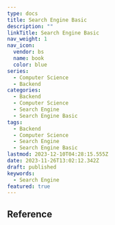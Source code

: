 ```yaml
---
type: docs
title: Search Engine Basic
description: ""
linkTitle: Search Engine Basic
nav_weight: 1
nav_icon:
  vendor: bs
  name: book
  color: blue
series:
  - Computer Science
  - Backend
categories:
  - Backend
  - Computer Science
  - Search Engine
  - Search Engine Basic
tags:
  - Backend
  - Computer Science
  - Search Engine
  - Search Engine Basic
lastmod: 2023-12-10T04:28:15.555Z
date: 2023-11-26T13:02:12.342Z
draft: published
keywords:
  - Search Engine
featured: true
---
```


## Reference
